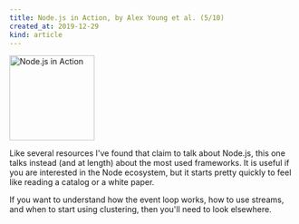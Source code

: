 ```yaml
---
title: Node.js in Action, by Alex Young et al. (5/10)
created_at: 2019-12-29
kind: article
---
```


<a href="https://www.librarything.com/work/20255574/">
    <img src="/gallery/nodejs-in-action.jpg" width="150" alt="Node.js in Action" />
</a>

Like several resources I've found that claim to talk about Node.js, this one talks instead (and at length) about the most used frameworks. It is useful if you are interested in the Node ecosystem, but it starts pretty quickly to feel like reading a catalog or a white paper.

If you want to understand how the event loop works, how to use streams, and when to start using clustering, then you'll need to look elsewhere.
